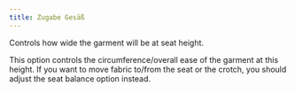 ```yaml
---
title: Zugabe Gesäß
---
```


Controls how wide the garment will be at seat height.

<Note>

This option controls the circumference/overall ease of the garment at this height.
If you want to move fabric to/from the seat or the crotch, you should adjust the seat balance option instead. </Note>
